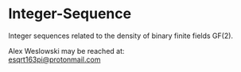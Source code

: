 # Integer-Sequence

Integer sequences related to the density of binary finite fields GF(2). 

Alex Weslowski may be reached at: <br>
esqrt163pi@protonmail.com  <br>

